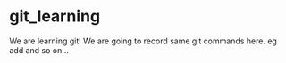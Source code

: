 # git_learning
We are learning git!
We are going to record same git commands here. eg add and so on...
